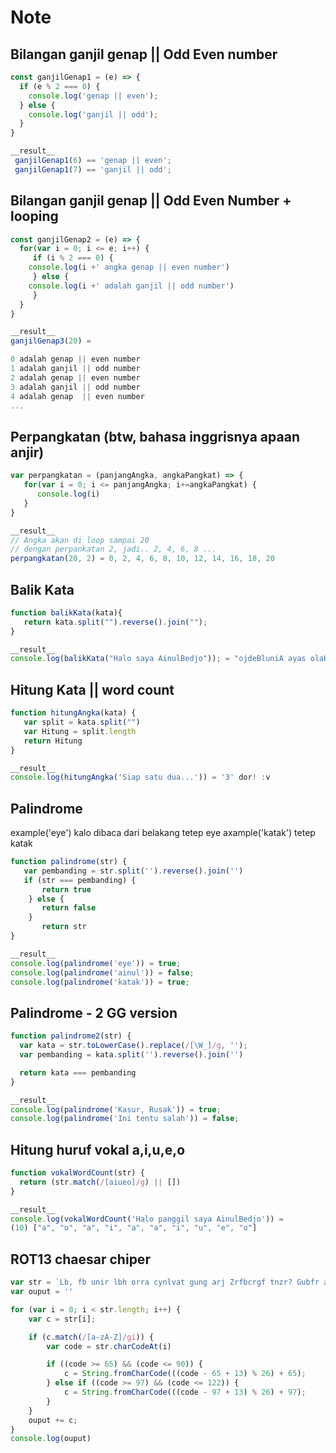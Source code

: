 # Note

## Bilangan ganjil genap || Odd Even number

```JavaScript
const ganjilGenap1 = (e) => {
  if (e % 2 === 0) {
    console.log('genap || even');
  } else {
    console.log('ganjil || odd');
  }
}

__result__
 ganjilGenap1(6) == 'genap || even';
 ganjilGenap1(7) == 'ganjil || odd';

```

## Bilangan ganjil genap || Odd Even Number + looping

```JavaScript
const ganjilGenap2 = (e) => {
  for(var i = 0; i <= e; i++) {
     if (i % 2 === 0) {
	console.log(i +' angka genap || even number')
     } else {
	console.log(i +' adalah ganjil || odd number')
     }
  }
}

__result__
ganjilGenap3(20) =

0 adalah genap || even number
1 adalah ganjil || odd number
2 adalah genap || even number
3 adalah ganjil	|| odd number
4 adalah genap	|| even number
...

```

## Perpangkatan (btw, bahasa inggrisnya apaan anjir)

```JavaScript
var perpangkatan = (panjangAngka, angkaPangkat) => {
   for(var i = 0; i <= panjangAngka; i+=angkaPangkat) {
      console.log(i)
   }
}

__result__
// Angka akan di loop sampai 20
// dengan perpankatan 2, jadi.. 2, 4, 6, 8 ...
perpangkatan(20, 2) = 0, 2, 4, 6, 8, 10, 12, 14, 16, 18, 20
```

## Balik Kata

```JavaScript
function balikKata(kata){
   return kata.split("").reverse().join("");
}

__result__
console.log(balikKata("Halo saya AinulBedjo")); = "ojdeBluniA ayas olaH"
```

## Hitung Kata || word count

```JavaScript
function hitungAngka(kata) {
   var split = kata.split("")
   var Hitung = split.length
   return Hitung
}

__result__
console.log(hitungAngka('Siap satu dua...')) = '3' dor! :v
```

## Palindrome

example('eye') kalo dibaca dari belakang tetep eye
axample('katak') tetep katak

```JavaScript
function palindrome(str) {
   var pembanding = str.split('').reverse().join('')
   if (str === pembanding) {
       return true
    } else {
       return false
    }
       return str
}

__result__
console.log(palindrome('eye')) = true;
console.log(palindrome('ainul')) = false;
console.log(palindrome('katak')) = true;
```

## Palindrome - 2 GG version

```JavaScript
function palindrome2(str) {
  var kata = str.toLowerCase().replace(/[\W_]/g, '');
  var pembanding = kata.split('').reverse().join('')

  return kata === pembanding
}

__result__
console.log(palindrome('Kasur, Rusak')) = true;
console.log(palindrome('Ini tentu salah')) = false;
```

## Hitung huruf vokal a,i,u,e,o

```JavaScript
function vokalWordCount(str) {
  return (str.match(/[aiueo]/g) || [])
}

__result__
console.log(vokalWordCount('Halo panggil saya AinulBedjo')) =
(10) ["a", "o", "a", "i", "a", "a", "i", "u", "e", "o"]
```

## ROT13 chaesar chiper

```JavaScript
var str = `Lb, fb unir lbh orra cynlvat gung arj Zrfbcrgf tnzr? Gubfr arj Zrtnybalpuvqnr naq Oenqlcbqvqnr gurl nqqrq ner cerggl pbby. Npghnyyl, V jbhyq tb nf sne nf fnlvat gung vg vf abj zl yvsr'f qrnerfg nzovgvba gb bognva n "Vasyngnoyr Fybgu Zbafgre`
var ouput = ''

for (var i = 0; i < str.length; i++) {
	var c = str[i];

	if (c.match(/[a-zA-Z]/gi)) {
		var code = str.charCodeAt(i)

		if ((code >= 65) && (code <= 90)) {
			c = String.fromCharCode(((code - 65 + 13) % 26) + 65);
		} else if ((code >= 97) && (code <= 122)) {
			c = String.fromCharCode(((code - 97 + 13) % 26) + 97);
		}
	}
	ouput += c;
}
console.log(ouput)
```
